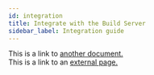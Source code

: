 ```yaml
---
id: integration
title: Integrate with the Build Server
sidebar_label: Integration guide
---
```


This is a link to [another document.](doc3.md)  
This is a link to an [external page.](http://www.example.com)

